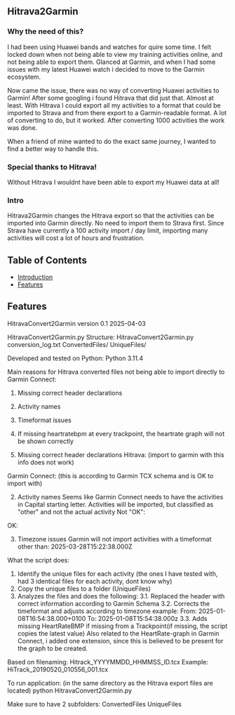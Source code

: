 ## Hitrava2Garmin
  
### Why the need of this?
I had been using Huawei bands and watches for quire some time.
I felt locked down when not being able to view my training activities online, and not being able to export them.
Glanced at Garmin, and when I had some issues with my latest Huawei watch i decided to move to the Garmin ecosystem.

Now came the issue, there was no way of converting Huawei activities to Garmin!
After some googling i found Hitrava that did just that. Almost at least.
With Hitrava I could export all my activities to a format that could be imported to Strava and from there export to a Garmin-readable format.
A lot of converting to do, but it worked.
After converting 1000 activities the work was done.

When a friend of mine wanted to do the exact same journey, I wanted to find a better way to handle this.

### Special thanks to Hitrava!
Without Hitrava I wouldnt have been able to export my Huawei data at all!

### Intro
Hitrava2Garmin changes the Hitrava export so that the activities can be imported into Garmin directly.
No need to import them to Strava first.
Since Strava have currently a 100 activity import / day limit, importing many activities will cost a lot of hours and frustration.

## Table of Contents
- [Introduction](#introduction)  
- [Features](#features)

## Features

HitravaConvert2Garmin
version 0.1
2025-04-03

HitravaConvert2Garmin.py
Structure:
HitravaConvert2Garmin.py
conversion_log.txt
  ConvertedFiles/
  UniqueFiles/

Developed and tested on Python: Python 3.11.4

Main reasons for Hitrava converted files not being able to import directly to Garmin Connect:

1. Missing correct header declarations
2. Activity names
3. Timeformat issues
4. If missing heartratebpm at every trackpoint, the heartrate graph will not be shown correctly

1. Missing correct header declarations
Hitrava: (import to garmin with this info does not work)
<?xml version="1.0"?>
<TrainingCenterDatabase
 xsi:schemaLocation="http://www.garmin.com/xmlschemas/TrainingCenterDatabase/v2 http://www.garmin.com/xmlschemas/TrainingCenterDatabasev2.xsd"    xmlns="http://www.garmin.com/xmlschemas/TrainingCenterDatabase/v2"
 xmlns:xsd="http://www.w3.org/2001/XMLSchema"
 xmlns:xsi="http://www.w3.org/2001/XMLSchema-instance"
 xmlns:ns3="http://www.garmin.com/xmlschemas/ActivityExtension/v2">

Garmin Connect: (this is according to Garmin TCX schema and is OK to import with)
<?xml version="1.0" encoding="UTF-8"?>
<TrainingCenterDatabase
  xsi:schemaLocation="http://www.garmin.com/xmlschemas/TrainingCenterDatabase/v2 http://www.garmin.com/xmlschemas/TrainingCenterDatabasev2.xsd"
  xmlns:ns5="http://www.garmin.com/xmlschemas/ActivityGoals/v1"
  xmlns:ns3="http://www.garmin.com/xmlschemas/ActivityExtension/v2"
  xmlns:ns2="http://www.garmin.com/xmlschemas/UserProfile/v2"
  xmlns="http://www.garmin.com/xmlschemas/TrainingCenterDatabase/v2"
  xmlns:xsi="http://www.w3.org/2001/XMLSchema-instance"
  xmlns:ns4="http://www.garmin.com/xmlschemas/ProfileExtension/v1">
  
2. Activity names
Seems like Garmin Connect needs to have the activities in Capital starting letter.
Activities will be imported, but classified as "other" and not the actual activity
Not "OK":
<Activity Sport="biking">
OK:
<Activity Sport="Biking">

3. Timezone issues
Garmin will not import activities with a timeformat other than:
2025-03-28T15:22:38.000Z

What the script does:
1. Identify the unique files for each activity (the ones I have tested with, had 3 identical files for each activity, dont know why)
2. Copy the unique files to a folder (UniqueFiles)
3. Analyzes the files and does the following:
3.1. Replaced the header with correct information according to Garmin Schema
3.2. Corrects the timeformat and adjusts according to timezone
example:
From: 2025-01-08T16:54:38.000+0100
To: 2025-01-08T15:54:38.000z
3.3. Adds missing HeartRateBMP if missing from a Trackpoint(if missing, the script copies the latest value)
Also related to the HeartRate-graph in Garmin Connect, i added one extension, since this is believed to be present for the graph to be created.
<Extensions>
	<ns3:TPX/>
</Extensions>

Based on filenaming:
Hitrack_YYYYMMDD_HHMMSS_ID.tcx
Example:
HiTrack_20190520_010556_001.tcx

To run application: (in the same directory as the Hitrava export files are located)
python HitravaConvert2Garmin.py

Make sure to have 2 subfolders:
ConvertedFiles
UniqueFiles
